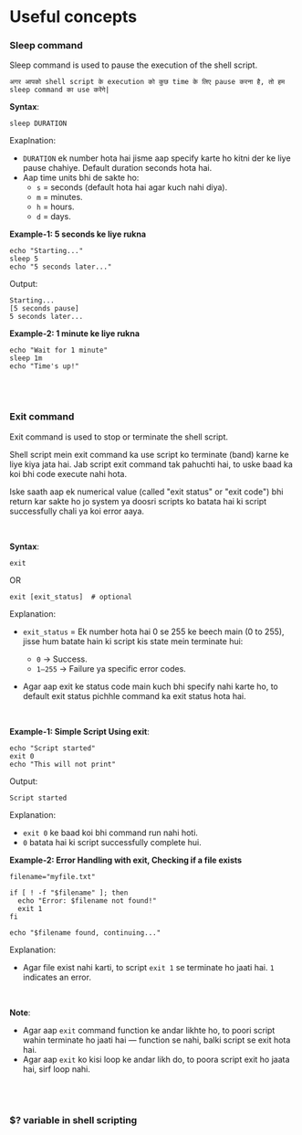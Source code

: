 # Useful concepts

### Sleep command

Sleep command is used to pause the execution of the shell script.

```अगर आपको shell script के execution को कुछ time के लिए pause करना है, तो हम sleep command का use करेंगे|```

**Syntax**:
```
sleep DURATION
```
Exaplnation:
- ```DURATION``` ek number hota hai jisme aap specify karte ho kitni der ke liye pause chahiye. Default duration seconds hota hai.
- Aap time units bhi de sakte ho:
  - ```s``` = seconds (default hota hai agar kuch nahi diya).
  - ```m``` = minutes.
  - ```h``` = hours.
  - ```d``` = days.

**Example-1: 5 seconds ke liye rukna**
```
echo "Starting..."
sleep 5
echo "5 seconds later..."
```
Output:
```
Starting...
[5 seconds pause]
5 seconds later...
```

**Example-2: 1 minute ke liye rukna**
```
echo "Wait for 1 minute"
sleep 1m
echo "Time's up!"
```

<br>
<br>

### Exit command

Exit command is used to stop or terminate the shell script.

Shell script mein exit command ka use script ko terminate (band) karne ke liye kiya jata hai. Jab script exit command tak pahuchti hai, to uske baad ka koi bhi code execute nahi hota.

Iske saath aap ek numerical value (called "exit status" or "exit code") bhi return kar sakte ho jo system ya doosri scripts ko batata hai ki script successfully chali ya koi error aaya.

<br>

**Syntax**:
```
exit 
```
OR
```
exit [exit_status]  # optional
```
Explanation:
- ```exit_status``` = Ek number hota hai 0 se 255 ke beech main (0 to 255), jisse hum batate hain ki script kis state mein terminate hui:
  - ```0``` → Success.
  - ```1–255``` → Failure ya specific error codes.
 
- Agar aap exit ke status code main kuch bhi specify nahi karte ho, to default exit status pichhle command ka exit status hota hai.

<br>

**Example-1: Simple Script Using exit**:
```
echo "Script started"
exit 0
echo "This will not print"
```
Output:
```
Script started
```
Explanation:
- ```exit 0``` ke baad koi bhi command run nahi hoti.
- ```0``` batata hai ki script successfully complete hui.

**Example-2: Error Handling with exit, Checking if a file exists**
```
filename="myfile.txt"

if [ ! -f "$filename" ]; then
  echo "Error: $filename not found!"
  exit 1
fi

echo "$filename found, continuing..."
```
Explanation:
- Agar file exist nahi karti, to script ```exit 1``` se terminate ho jaati hai. ```1``` indicates an error.

<br>

**Note**:
- Agar aap ```exit``` command function ke andar likhte ho, to poori script wahin terminate ho jaati hai — function se nahi, balki script se exit hota hai.
- Agar aap ```exit``` ko kisi loop ke andar likh do, to poora script exit ho jaata hai, sirf loop nahi.

<br>
<br>

### $? variable in shell scripting
